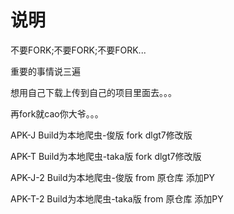 # 说明

不要FORK;不要FORK;不要FORK...

重要的事情说三遍

想用自己下载上传到自己的项目里面去。。。

再fork就cao你大爷。。。

APK-J Build为本地爬虫-俊版 fork dlgt7修改版

APK-T Build为本地爬虫-taka版 fork dlgt7修改版

APK-J-2 Build为本地爬虫-俊版 from 原仓库 添加PY

APK-T-2 Build为本地爬虫-taka版 from 原仓库 添加PY


